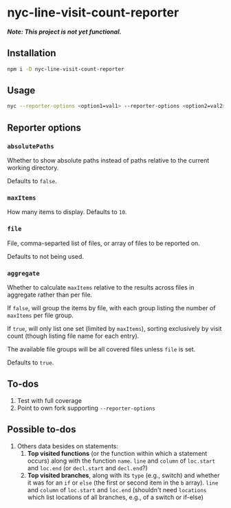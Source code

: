 # nyc-line-visit-count-reporter

***Note: This project is not yet functional.***

## Installation

```sh
npm i -D nyc-line-visit-count-reporter
```

## Usage

```sh
nyc --reporter-options <option1=val1> --reporter-options <option2=val2> --reporter nyc-line-visit-count-reporter npm run mocha
```

## Reporter options

### `absolutePaths`

Whether to show absolute paths instead of paths relative to the current
working directory.

Defaults to `false`.

### `maxItems`

How many items to display. Defaults to `10`.

### `file`

File, comma-separted list of files, or array of files to be reported on.

Defaults to not being used.

### `aggregate`

Whether to calculate `maxItems` relative to the results across files in
aggregate rather than per file.

If `false`, will group the items by file,
with each group listing the number of `maxItems` per file group.

If `true`, will only list one set (limited by `maxItems`), sorting exclusively
by visit count (though listing file name for each entry).

The available file groups will be all covered files unless `file` is set.

Defaults to `true`.

## To-dos

1. Test with full coverage
1. Point to own fork supporting `--reporter-options`

## Possible to-dos

1. Others data besides on statements:
    1. **Top visited functions** (or the function within which a
        statement occurs) along with the function `name`. `line` and `column`
        of `loc.start` and `loc.end` (or `decl.start` and `decl.end`?)
    1. **Top visited branches**, along with its `type` (e.g., switch) and
        whether it was for an `if` or `else` (the first or second item in
        the `b` array). `line` and `column` of `loc.start` and `loc.end`
        (shouldn't need `locations` which list locations of all branches,
        e.g., of a switch or if-else)
